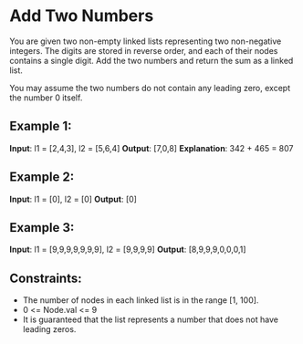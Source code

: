 # Add Two Numbers

You are given two non-empty linked lists representing two non-negative integers. The digits are stored in reverse order, and each of their nodes contains a single digit. Add the two numbers and return the sum as a linked list.

You may assume the two numbers do not contain any leading zero, except the number 0 itself.

## Example 1:

**Input**: l1 = [2,4,3], l2 = [5,6,4]
**Output**: [7,0,8]
**Explanation**: 342 + 465 = 807

## Example 2:

**Input**: l1 = [0], l2 = [0]
**Output**: [0]

## Example 3:

**Input**: l1 = [9,9,9,9,9,9,9], l2 = [9,9,9,9]
**Output**: [8,9,9,9,0,0,0,1]

## Constraints:

- The number of nodes in each linked list is in the range [1, 100].
- 0 <= Node.val <= 9
- It is guaranteed that the list represents a number that does not have leading zeros.
